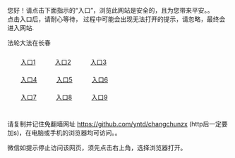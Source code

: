 您好！请点击下面指示的“入口”，浏览此网站是安全的，且为您带来平安。。 <br/>
点击入口后，请耐心等待， 过程中可能会出现无法打开的提示，请忽略，最终会进入网站. </br>

法轮大法在长春<br/>
<div style="padding:10px"><a style="margin:20px" target="_blank" href="https://d1v5fzg3bfkbxs.cloudfront.net/2Qpsp?wizfjxx" id="ccLink1" rel="nofollow">入口1</a> <a target="_blank" style="margin:20px" href="https://dsn40sn05sxg0.cloudfront.net/2Qpsp?amtbo" id="ccLink2" rel="nofollow">入口2</a> <a style="margin:20px" target="_blank" href="https://d1iew5fj82fe15.cloudfront.net/2Qpsp?rpfecphf" id="ccLink3" rel="nofollow">入口3</a></div>

<div style="padding:10px" ><a style="margin:20px" target="_blank" href="https://d1v5fzg3bfkbxs.cloudfront.net/2Qpsp?wizfjxx" id="ccLink4" rel="nofollow">入口4</a> <a style="margin:20px" href="https://dsn40sn05sxg0.cloudfront.net/2Qpsp?amtbo" target="_blank" id="ccLink5" rel="nofollow">入口5</a> <a style="margin:20px" href="https://d1iew5fj82fe15.cloudfront.net/2Qpsp?rpfecphf" target="_blank" id="ccLink6" rel="nofollow">入口6</a></div>

<div style="padding:10px"><a style="margin:20px" target="_blank" href="https://d1v5fzg3bfkbxs.cloudfront.net/2Qpsp?wizfjxx" id="ccLink7" rel="nofollow">入口7</a> <a style="margin:20px" href="https://dsn40sn05sxg0.cloudfront.net/2Qpsp?amtbo" target="_blank" id="ccLink8" rel="nofollow">入口8</a> <a style="margin:20px" target="_blank" href="https://d1iew5fj82fe15.cloudfront.net/2Qpsp?rpfecphf" id="ccLink9" rel="nofollow">入口9</a></div>

<br/>



请复制并记住免翻墙网址 https://github.com/yntd/changchunzx (http后一定要加s)，在电脑或手机的浏览器均可访问。。<br/>

微信如提示停止访问该网页，须先点击右上角，选择浏览器打开。
